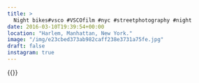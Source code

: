 ```yaml
---
title: >
  Night bikes#vsco #VSCOfilm #nyc #streetphotography #night
date: 2016-03-10T19:39:54+00:00
location: "Harlem, Manhattan, New York."
image: "/img/e23cbed373ab982caff238e3731a75fe.jpg"
draft: false
instagram: true
---
```


{{<photo src="/img/e23cbed373ab982caff238e3731a75fe.jpg">}}
